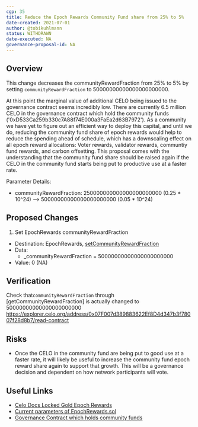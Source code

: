 ```yaml
---
cgp: 35
title: Reduce the Epoch Rewards Community Fund share from 25% to 5%
date-created: 2021-07-01
author: @tobikuhlmann
status: WITHDRAWN
date-executed: NA
governance-proposal-id: NA
---
```


## Overview

This change decreases the communityRewardFraction from 25% to 5% by setting `communityRewardFraction` to 50000000000000000000000. 

At this point the marginal value of additional CELO being issued to the governance contract seems incredibly low. There are currently 6.5 million CELO in the governance contract which hold the community funds ('0xD533Ca259b330c7A88f74E000a3FaEa2d63B7972').
As a community we have yet to figure out an efficient way to deploy this capital, and until we do, reducing the community fund share of epoch rewards would help to reduce the spending ahead of schedule, which has a downscaling effect on all epoch reward allocations: Voter rewards, validator rewards, communtiy fund rewards, and carbon offsetting.
This proposal comes with the understanding that the community fund share should be raised again if the CELO in the community fund starts being put to productive use at a faster rate.


Parameter Details:

- communityRewardFraction: 250000000000000000000000 (0.25 * 10^24) --> 50000000000000000000000 (0.05 * 10^24)


## Proposed Changes

1. Set EpochRewards communityRewardFraction
  - Destination: EpochRewards, [setCommunityRewardFraction](https://github.com/celo-org/celo-monorepo/blob/master/packages/protocol/contracts/governance/EpochRewards.sol#L176)
  - Data: 
    - _communityRewardFraction = 50000000000000000000000
  - Value: 0 (NA)


## Verification

Check that`communityRewardFraction` through [getCommunityRewardFraction] is actually changed to 50000000000000000000000
https://explorer.celo.org/address/0x07F007d389883622Ef8D4d347b3f78007f28d8b7/read-contract


## Risks
- Once the CELO in the community fund are being put to good use at a faster rate, it will likely be useful to increase the community fund epoch reward share again to support that growth. This will be a governance decision and dependent on how network participants will vote. 

## Useful Links
* [Celo Docs Locked Gold Epoch Rewards](https://docs.celo.org/celo-codebase/protocol/proof-of-stake/epoch-rewards/locked-gold-rewards)
* [Current parameters of EpochRewards.sol](https://explorer.celo.org/address/0x07F007d389883622Ef8D4d347b3f78007f28d8b7/read-contract)
* [Governance Contract which holds community funds](https://explorer.celo.org/address/0xD533Ca259b330c7A88f74E000a3FaEa2d63B7972/transactions)
